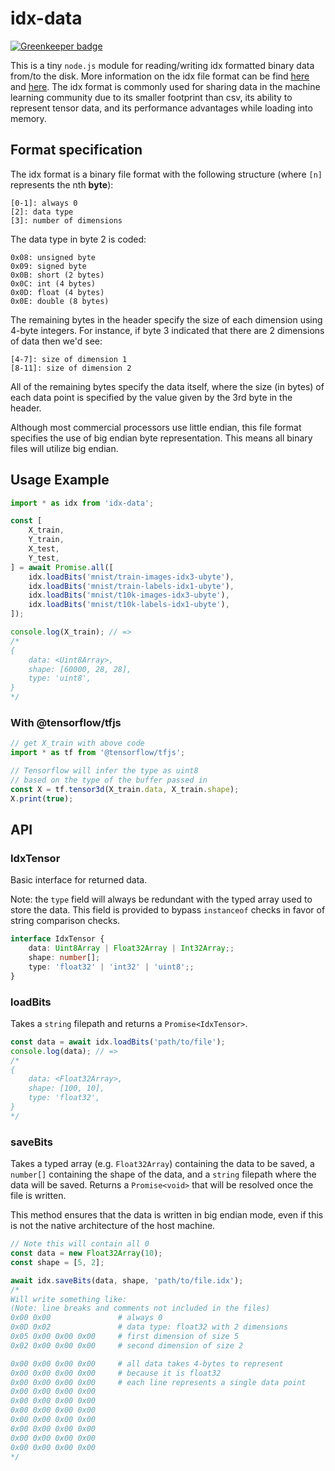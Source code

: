 # idx-data

[![Greenkeeper badge](https://badges.greenkeeper.io/andnp/idx-data-ts.svg)](https://greenkeeper.io/)

This is a tiny `node.js` module for reading/writing idx formatted binary data from/to the disk.
More information on the idx file format can be find [here](http://www.fon.hum.uva.nl/praat/manual/IDX_file_format.html) and [here](http://yann.lecun.com/exdb/mnist/).
The idx format is commonly used for sharing data in the machine learning community due to its smaller footprint than csv, its ability to represent tensor data, and its performance advantages while loading into memory.

## Format specification
The idx format is a binary file format with the following structure (where `[n]` represents the nth **byte**):
```
[0-1]: always 0
[2]: data type
[3]: number of dimensions
```
The data type in byte 2 is coded:
```
0x08: unsigned byte
0x09: signed byte
0x0B: short (2 bytes)
0x0C: int (4 bytes)
0x0D: float (4 bytes)
0x0E: double (8 bytes)
```
The remaining bytes in the header specify the size of each dimension using 4-byte integers.
For instance, if byte 3 indicated that there are 2 dimensions of data then we'd see:
```
[4-7]: size of dimension 1
[8-11]: size of dimension 2
```
All of the remaining bytes specify the data itself, where the size (in bytes) of each data point is specified by the value given by the 3rd byte in the header.

Although most commercial processors use little endian, this file format specifies the use of big endian byte representation.
This means all binary files will utilize big endian.

## Usage Example
```typescript
import * as idx from 'idx-data';

const [
    X_train,
    Y_train,
    X_test,
    Y_test,
] = await Promise.all([
    idx.loadBits('mnist/train-images-idx3-ubyte'),
    idx.loadBits('mnist/train-labels-idx1-ubyte'),
    idx.loadBits('mnist/t10k-images-idx3-ubyte'),
    idx.loadBits('mnist/t10k-labels-idx1-ubyte'),
]);

console.log(X_train); // =>
/*
{
    data: <Uint8Array>,
    shape: [60000, 28, 28],
    type: 'uint8',
}
*/
```
### With @tensorflow/tfjs
```typescript
// get X_train with above code
import * as tf from '@tensorflow/tfjs';

// Tensorflow will infer the type as uint8
// based on the type of the buffer passed in
const X = tf.tensor3d(X_train.data, X_train.shape);
X.print(true);
```

## API
### IdxTensor
Basic interface for returned data.

Note: the `type` field will always be redundant with the typed array used to store the data.
This field is provided to bypass `instanceof` checks in favor of string comparison checks.
```typescript
interface IdxTensor {
    data: Uint8Array | Float32Array | Int32Array;;
    shape: number[];
    type: 'float32' | 'int32' | 'uint8';;
}
```

### loadBits
Takes a `string` filepath and returns a `Promise<IdxTensor>`.
```typescript
const data = await idx.loadBits('path/to/file');
console.log(data); // =>
/*
{
    data: <Float32Array>,
    shape: [100, 10],
    type: 'float32',
}
*/
```

### saveBits
Takes a typed array (e.g. `Float32Array`) containing the data to be saved, a `number[]` containing the shape of the data, and a `string` filepath where the data will be saved.
Returns a `Promise<void>` that will be resolved once the file is written.

This method ensures that the data is written in big endian mode, even if this is not the native architecture of the host machine.
```typescript
// Note this will contain all 0
const data = new Float32Array(10);
const shape = [5, 2];

await idx.saveBits(data, shape, 'path/to/file.idx');
/*
Will write something like:
(Note: line breaks and comments not included in the files)
0x00 0x00               # always 0
0x0D 0x02               # data type: float32 with 2 dimensions
0x05 0x00 0x00 0x00     # first dimension of size 5
0x02 0x00 0x00 0x00     # second dimension of size 2

0x00 0x00 0x00 0x00     # all data takes 4-bytes to represent
0x00 0x00 0x00 0x00     # because it is float32
0x00 0x00 0x00 0x00     # each line represents a single data point
0x00 0x00 0x00 0x00
0x00 0x00 0x00 0x00
0x00 0x00 0x00 0x00
0x00 0x00 0x00 0x00
0x00 0x00 0x00 0x00
0x00 0x00 0x00 0x00
0x00 0x00 0x00 0x00
*/
```
